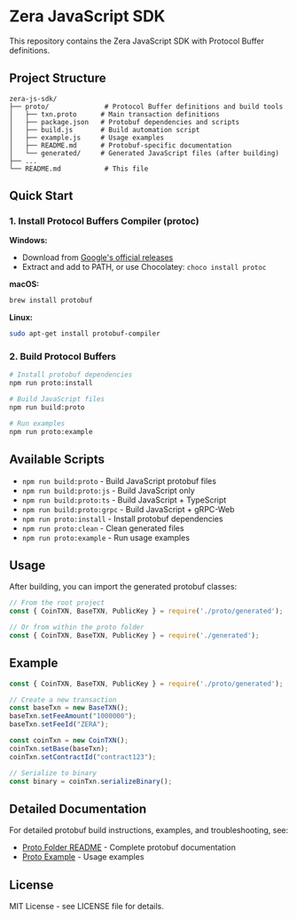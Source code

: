 # Zera JavaScript SDK

This repository contains the Zera JavaScript SDK with Protocol Buffer definitions.

## Project Structure

```
zera-js-sdk/
├── proto/              # Protocol Buffer definitions and build tools
│   ├── txn.proto      # Main transaction definitions
│   ├── package.json   # Protobuf dependencies and scripts
│   ├── build.js       # Build automation script
│   ├── example.js     # Usage examples
│   ├── README.md      # Protobuf-specific documentation
│   └── generated/     # Generated JavaScript files (after building)
├── ...
└── README.md           # This file
```

## Quick Start

### 1. Install Protocol Buffers Compiler (protoc)

**Windows:**
- Download from [Google's official releases](https://github.com/protocolbuffers/protobuf/releases)
- Extract and add to PATH, or use Chocolatey: `choco install protoc`

**macOS:**
```bash
brew install protobuf
```

**Linux:**
```bash
sudo apt-get install protobuf-compiler
```

### 2. Build Protocol Buffers

```bash
# Install protobuf dependencies
npm run proto:install

# Build JavaScript files
npm run build:proto

# Run examples
npm run proto:example
```

## Available Scripts

- `npm run build:proto` - Build JavaScript protobuf files
- `npm run build:proto:js` - Build JavaScript only
- `npm run build:proto:ts` - Build JavaScript + TypeScript
- `npm run build:proto:grpc` - Build JavaScript + gRPC-Web
- `npm run proto:install` - Install protobuf dependencies
- `npm run proto:clean` - Clean generated files
- `npm run proto:example` - Run usage examples

## Usage

After building, you can import the generated protobuf classes:

```javascript
// From the root project
const { CoinTXN, BaseTXN, PublicKey } = require('./proto/generated');

// Or from within the proto folder
const { CoinTXN, BaseTXN, PublicKey } = require('./generated');
```

## Example

```javascript
const { CoinTXN, BaseTXN, PublicKey } = require('./proto/generated');

// Create a new transaction
const baseTxn = new BaseTXN();
baseTxn.setFeeAmount("1000000");
baseTxn.setFeeId("ZERA");

const coinTxn = new CoinTXN();
coinTxn.setBase(baseTxn);
coinTxn.setContractId("contract123");

// Serialize to binary
const binary = coinTxn.serializeBinary();
```

## Detailed Documentation

For detailed protobuf build instructions, examples, and troubleshooting, see:
- [Proto Folder README](./proto/README.md) - Complete protobuf documentation
- [Proto Example](./proto/example.js) - Usage examples

## License

MIT License - see LICENSE file for details.
